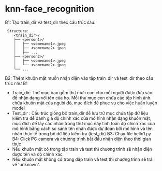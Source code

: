 # knn-face_recognition
B1: Tạo train_dir và test_dir theo cấu trúc sau:

     Structure:
        <train_dir>/
        ├── <person1>/
        │   ├── <somename1>.jpeg
        │   ├── <somename2>.jpeg
        │   ├── ...
        ├── <person2>/
        │   ├── <somename1>.jpeg
        │   └── <somename2>.jpeg
        └── ...
B2: Thêm khuôn mặt muốn nhận diện vào tập train_dir và test_dir theo cấu trúc như B1
- Train_dir: Thư mục bao gồm thư mực con cho mỗi người được đưa vào để nhận dạng với tên của họ.
Mỗi thư mục con chứa các tệp hình ảnh chứa khuôn mặt của người đó, mục đích để phục vụ cho việc huấn luyện model
- Test_dir : Cấu trúc giống bộ train_dir để lưu trữ mục chứa tập dữ liệu kiểm tra để đánh giá độ chính xác của mô
hình nhận dạng khuôn mặt, mục đích để lấy các nhãn trong thư mục này tính toán độ chính xác của mô hình bằng cách
so sánh tên nhãn được dự đoán bởi mô hình và tên nhãn thực tế trong bộ dữ liệu kiểm tra (test_dir)
B3: Chạy file hello1.py
B4: Click PC camera và chương trình bắt đầu nhận diện theo thời gian thực
 - Nếu khuôn mặt có trong tập train và test thì chương trình sẽ nhận diện được tên và độ chính xác
 - Nếu khuôn mặt không có trong dập train và test thì chương trình sẽ trả về 'unknown'.
